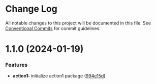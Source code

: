 # Change Log

All notable changes to this project will be documented in this file.
See [Conventional Commits](https://conventionalcommits.org) for commit guidelines.

# 1.1.0 (2024-01-19)


### Features

* **action1:** initialize action1 package ([994e15d](https://github.com/twentyfourg/brian-lerna-test/commit/994e15d47a41d95a3ff06f82e411da7495114f8e))

